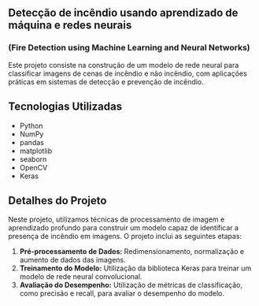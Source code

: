 ## Detecção de incêndio usando aprendizado de máquina e redes neurais <br>
### (Fire Detection using Machine Learning and Neural Networks)

Este projeto consiste na construção de um modelo de rede neural para classificar imagens de cenas de incêndio e não incêndio, com aplicações práticas em sistemas de detecção e prevenção de incêndio.

## Tecnologias Utilizadas

- Python
- NumPy
- pandas
- matplotlib
- seaborn
- OpenCV
- Keras

## Detalhes do Projeto

Neste projeto, utilizamos técnicas de processamento de imagem e aprendizado profundo para construir um modelo capaz de identificar a presença de incêndio em imagens. O projeto inclui as seguintes etapas:

1. **Pré-processamento de Dados:** Redimensionamento, normalização e aumento de dados das imagens.
2. **Treinamento do Modelo:** Utilização da biblioteca Keras para treinar um modelo de rede neural convolucional.
3. **Avaliação do Desempenho:** Utilização de métricas de classificação, como precisão e recall, para avaliar o desempenho do modelo.
